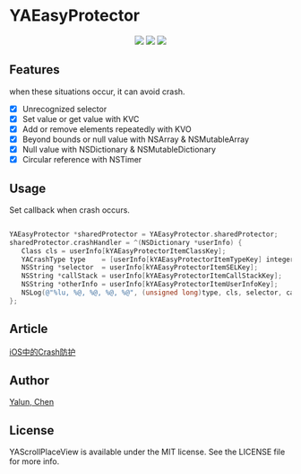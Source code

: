 # YAEasyProtector

<p align="center">
<a href="http://blog.chenyalun.com"><img src="https://img.shields.io/badge/Language-%20Objective--C%20-blue.svg"></a>
<a href="http://blog.chenyalun.com"><img src="https://img.shields.io/badge/platform-iOS-brightgreen.svg?style=flat"></a>
<a href="http://blog.chenyalun.com"><img src="http://img.shields.io/badge/license-MIT-orange.svg?style=flat"></a>
</p>

## Features
when these situations occur, it can avoid crash.

- [x] Unrecognized selector
- [x] Set value or get value with KVC
- [x] Add or remove elements repeatedly with KVO
- [x] Beyond bounds or null value with NSArray & NSMutableArray
- [x] Null value with NSDictionary & NSMutableDictionary
- [x] Circular reference with NSTimer

## Usage

Set callback when crash occurs.

```objective-c

YAEasyProtector *sharedProtector = YAEasyProtector.sharedProtector;
sharedProtector.crashHandler = ^(NSDictionary *userInfo) {
   Class cls = userInfo[kYAEasyProtectorItemClassKey];
   YACrashType type    = [userInfo[kYAEasyProtectorItemTypeKey] integerValue];
   NSString *selector  = userInfo[kYAEasyProtectorItemSELKey];
   NSString *callStack = userInfo[kYAEasyProtectorItemCallStackKey];
   NSString *otherInfo = userInfo[kYAEasyProtectorItemUserInfoKey];
   NSLog(@"%lu, %@, %@, %@, %@", (unsigned long)type, cls, selector, callStack, otherInfo);
};
```

## Article

[iOS中的Crash防护](https://blog.chenyalun.com/2019/09/11/iOS中的Crash防护/)

## Author
[Yalun, Chen](http://chenyalun.com)

## License

YAScrollPlaceView is available under the MIT license. See the LICENSE file for more info.




